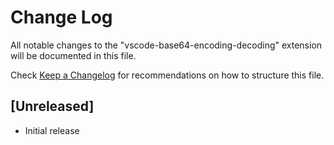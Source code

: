 # Change Log

All notable changes to the "vscode-base64-encoding-decoding" extension will be documented in this file.

Check [Keep a Changelog](http://keepachangelog.com/) for recommendations on how to structure this file.

## [Unreleased]

- Initial release